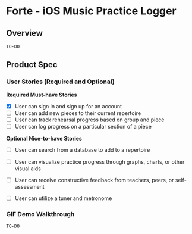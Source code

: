 
# Forte - iOS Music Practice Logger

## Overview



`TO-DO`

## Product Spec

### User Stories (Required and Optional)

**Required Must-have Stories**
- [x] User can sign in and sign up for an account
- [ ] User can add new pieces to their current repertoire
- [ ] User can track rehearsal progress based on group and piece
- [ ] User can log progress on a particular section of a piece

**Optional Nice-to-have Stories**
- [ ] User can search from a database to add to a repertoire
- [ ] User can visualize practice progress through graphs, charts, or other visual aids
- [ ] User can receive constructive feedback from teachers, peers, or self-assessment
- [ ] User can utilize a tuner and metronome


### GIF Demo Walkthrough
`TO-DO`

